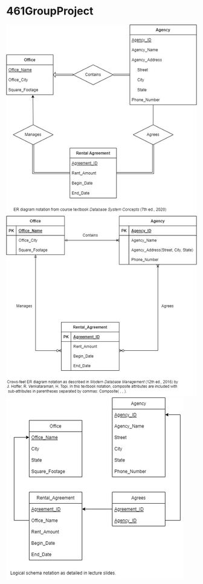 # 461GroupProject
![ER Diagram](ER_Diagram.jpg)
![ER Diagram Alternate Notation](ER_Diagram_Alternate_Notation.jpg)
![Logical Schema](Logical_Schema.jpg)
